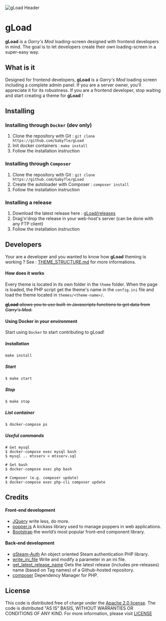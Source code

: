 ![gLoad Header](https://steamuserimages-a.akamaihd.net/ugc/963116903891754210/EEB4623A14D0CFDFA49B511B1118633EDE420CDC/)
# gLoad
**gLoad** is a *Garry's Mod* loading-screen designed with frontend developers in mind. The goal is to let developers create their own loading-screen in a super-easy way.

## What is it
Designed for frontend developers, **gLoad** is a *Garry's Mod* loading screen including a complete admin panel.
If you are a server owner, you'll appreciate it for its robustness. If you are a frontend developer, stop waiting and start creating a theme for **gLoad** ! 

## Installing
### Installing through `Docker` (dev only)
1. Clone the repository with Git : ``git clone https://github.com/Gabyfle/gLoad``
2. Init docker containers : ``make install``
3. Follow the installation instruction

### Installing through `Composer`
1. Clone the repository with Git : ``git clone https://github.com/Gabyfle/gLoad``
2. Create the autoloader with Composer : ``composer install``
3. Follow the installation instruction

### Installing a release
1. Download the latest release here : [gLoad/releases](https://github.com/Gabyfle/gLoad/releases)
2. Drag'n'drop the release in your web-host's server (can be done with any FTP client)
3. Follow the installation instruction

## Developers
Your are a developer and you wanted to know how **gLoad** theming is working ? See : [THEME_STRUCTURE.md](https://github.com/Gabyfle/gLoad/blob/master/themes/THEME_STRUCTURE.md) for more informations.

#### How does it works
Every theme is located in its own folder in  the `theme` folder. When the page is loaded, the PHP script get the theme's name in the `config.ini` file and load the theme located in  `themes/<theme-name>/`.

~~**gLoad** allows you to use built-in Javascripts functions to get data from *Garry's Mod*.~~

#### Using Docker in your environment
Start using `Docker` to start contributing to gLoad!

##### Installation

```
make install
```

##### Start

```
$ make start
```

##### Stop

```
$ make stop
```

##### List container

```
$ docker-compose ps
```

##### Useful commands

```
# Get mysql 
$ docker-compose exec mysql bash
$ mysql .. mtxserv < mtxserv.sql
```
```
# Get bash
$ docker-compose exec php bash
```
```
# Composer (e.g. composer update)
$ docker-compose exec php-cli composer update
```

## Credits

#### Front-end development
- [JQuery](https://jquery.com/) write less, do more.
- [popper.js](https://popper.js.org/) A kickass library used to manage poppers in web applications.
- [Bootstrap](https://getbootstrap.com) the world’s most popular front-end component library.


#### Back-end development
- [gSteam-Auth](https://github.com/Gabyfle/gSteam-Auth) An object oriented Steam authentication PHP library.
- [write_ini_file](https://gist.github.com/Gabyfle/3ea2a2ec1125f967fc06736c91d27df9) Write and modify a parameter in an ini file.
- [get_latest_release_name](https://gist.github.com/Gabyfle/3ea2a2ec1125f967fc06736c91d27df9) Gets the latest release (includes pre-releases) name (based on Tag names) of a Github-hosted repository.
- [composer](https://getcomposer.org/) Dependency Manager for PHP.

## License
This code is distributed free of charge under the [Apache 2.0 license](https://www.apache.org/licenses/LICENSE-2.0). The code is distributed "AS IS" BASIS, WITHOUT WARRANTIES OR CONDITIONS OF ANY KIND.  For more information, please visit [LICENSE](https://github.com/Gabyfle/gLoad/blob/master/LICENSE)
